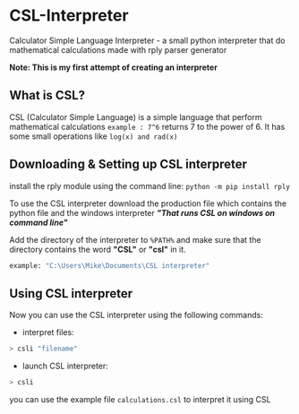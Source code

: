 # CSL-Interpreter
Calculator Simple Language Interpreter - a small python interpreter that do mathematical calculations made with rply parser generator

**Note: This is my first attempt of creating an interpreter**

## What is CSL?
CSL (Calculator Simple Language) is a simple language that perform mathematical calculations `example : 7^6` returns 7 to the power of 6. It has some small operations like `log(x) and rad(x)`

## Downloading & Setting up CSL interpreter
install the rply module using the command line:
`python -m pip install rply`

To use the CSL interpreter download the production file which contains the python file and the windows interpreter ***"That runs CSL on windows on command line"*** 

Add the directory of the interpreter to  `%PATH%` and make sure that the directory contains the word **"CSL"** or **"csl"** in it.
```python
example: "C:\Users\Mike\Documents\CSL interpreter"
```

## Using CSL interpreter
Now you can use the CSL interpreter using the following commands:

- interpret files:
```bash
> csli "filename"
```

- launch CSL interpreter:
```bash
> csli
```
you can use the example file `calculations.csl` to interpret it using CSL
